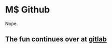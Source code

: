 M$ Github
=========

Nope.

## The fun continues over at [gitlab](https://gitlab.com/derSchabi/OCBookmarks)
